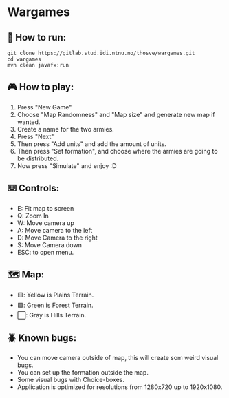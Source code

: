 # Wargames
## 🚀 How to run:
```
git clone https://gitlab.stud.idi.ntnu.no/thosve/wargames.git
cd wargames
mvn clean javafx:run
```
## 🎮 How to play: 
1. Press "New Game"
2. Choose "Map Randomness" and "Map size" and generate new map if wanted.
3. Create a name for the two armies.
4. Press "Next"
5. Then press "Add units" and add the amount of units.
6. Then press "Set formation", and choose where the armies are going to be distributed.
7. Now press "Simulate" and enjoy :D

## ⌨️ Controls:
- E: Fit map to screen
- Q: Zoom In
- W: Move camera up
- A: Move camera to the left
- D: Move Camera to the right
- S: Move Camera down
- ESC: to open menu.

## 🗺 Map:
- 🟨: Yellow is Plains Terrain.
- 🟩: Green is Forest Terrain.
- ⬜️: Gray is Hills Terrain.

## 🪲 Known bugs:
- You can move camera outside of map, this will create som weird visual bugs.
- You can set up the formation outside the map.
- Some visual bugs with Choice-boxes.
- Application is optimized for resolutions from 1280x720 up to 1920x1080.

